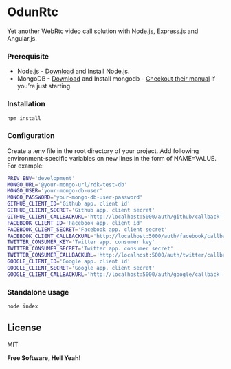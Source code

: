 # OdunRtc

Yet another WebRtc video call solution with Node.js, Express.js and Angular.js.

### Prerequisite

* Node.js - [Download](https://nodejs.org/en/download/) and Install Node.js.
* MongoDB - [Download](https://www.mongodb.org/downloads#production) and Install mongodb - [Checkout their manual](https://docs.mongodb.org/manual/) if you’re just starting.

### Installation

```sh
npm install
```

### Configuration

Create a .env file in the root directory of your project. Add following environment-specific variables on new lines in the form of NAME=VALUE. For example:

```sh
PRIV_ENV='development'
MONGO_URL='@your-mongo-url/rdk-test-db'
MONGO_USER='your-mongo-db-user'
MONGO_PASSWORD='your-mongo-db-user-password'
GITHUB_CLIENT_ID='Github app. client id'
GITHUB_CLIENT_SECRET='Github app. client secret'
GITHUB_CLIENT_CALLBACKURL='http://localhost:5000/auth/github/callback'
FACEBOOK_CLIENT_ID='Facebook app. client id'
FACEBOOK_CLIENT_SECRET='Facebook app. client secret'
FACEBOOK_CLIENT_CALLBACKURL='http://localhost:5000/auth/facebook/callback'
TWITTER_CONSUMER_KEY='Twitter app. consumer key'
TWITTER_CONSUMER_SECRET='Twitter app. consumer secret'
TWITTER_CONSUMER_CALLBACKURL='http://localhost:5000/auth/twitter/callback'
GOOGLE_CLIENT_ID='Google app. client id'
GOOGLE_CLIENT_SECRET='Google app. client secret'
GOOGLE_CLIENT_CALLBACKURL='http://localhost:5000/auth/google/callback'
```

### Standalone usage
```sh
node index
```

License
----
MIT

**Free Software, Hell Yeah!**
